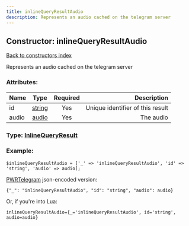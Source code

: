 ```yaml
---
title: inlineQueryResultAudio
description: Represents an audio cached on the telegram server
---
```

## Constructor: inlineQueryResultAudio  
[Back to constructors index](index.md)



Represents an audio cached on the telegram server

### Attributes:

| Name     |    Type       | Required | Description |
|----------|:-------------:|:--------:|------------:|
|id|[string](../types/string.md) | Yes|Unique identifier of this result|
|audio|[audio](../types/audio.md) | Yes|The audio|



### Type: [InlineQueryResult](../types/InlineQueryResult.md)


### Example:

```
$inlineQueryResultAudio = ['_' => 'inlineQueryResultAudio', 'id' => 'string', 'audio' => audio];
```  

[PWRTelegram](https://pwrtelegram.xyz) json-encoded version:

```
{"_": "inlineQueryResultAudio", "id": "string", "audio": audio}
```


Or, if you're into Lua:  


```
inlineQueryResultAudio={_='inlineQueryResultAudio', id='string', audio=audio}

```


